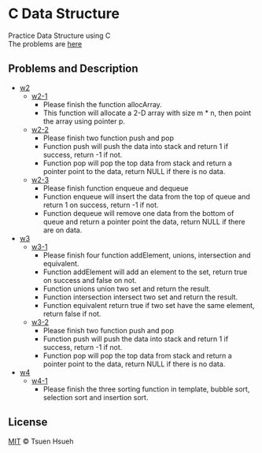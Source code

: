 # C Data Structure
Practice Data Structure using C  
The problems are [here](http://134.208.3.66/problems)   
  
## Problems and Description
* [w2](w2)
    * [w2-1](w2/w2-1.c)
        * Please finish the function allocArray.
        * This function will allocate a 2-D array with size m * n, then point the array using pointer p.
    * [w2-2](w2/w2-2.c)
        * Please finish two function push and pop
        * Function push will push the data into stack and return 1 if success, return -1 if not.
        * Function pop will pop the top data from stack and return a pointer point to the data, return NULL if there is no data.
    * [w2-3](w2/w2-3.c)
        * Please finish function enqueue and dequeue
        * Function enqueue will insert the data from the top of queue and return 1 on success, return -1 if not.
        * Function dequeue will remove one data from the bottom of queue and return a pointer point the data, return NULL if there are on data.
* [w3](w3)
    * [w3-1](w3/w3-1.c)
        * Please finish four function addElement, unions, intersection and equivalent.
        * Function addElement will add an element to the set, return true on success and false on not.
        * Function unions union two set and return the result.
        * Function intersection intersect two set and return the result.
        * Function equivalent return true if two set have the same element, return false if not.
    * [w3-2](w3/w3-2.c)
        * Please finish two function push and pop
        * Function push will push the data into stack and return 1 if success, return -1 if not.
        * Function pop will pop the top data from stack and return a pointer point to the data, return NULL if there is no data.
* [w4](w4)
    * [w4-1](w4/w4-1.c)
        * Please finish the three sorting function in template, bubble sort, selection sort and insertion sort.
  
## License
[MIT](License) © Tsuen Hsueh
